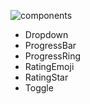 ![components](https://imgur.com/a/vmq0W26)

- Dropdown
- ProgressBar
- ProgressRing
- RatingEmoji
- RatingStar
- Toggle
